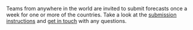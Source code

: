 Teams from anywhere in the world are invited to submit forecasts once a week for one or more of the countries. Take a look at the [submission instructions](https://github.com/epiforecasts/covid19-forecast-hub-europe/wiki) and [get in touch](/contact) with any questions.

